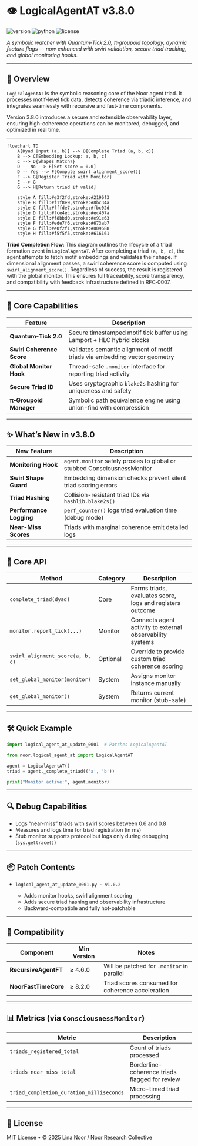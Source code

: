 # 👁️ LogicalAgentAT v3.8.0

![version](https://img.shields.io/badge/version-3.8.0-blue)
![python](https://img.shields.io/badge/python-%3E%3D3.9-blue)
![license](https://img.shields.io/badge/license-MIT-green)

*A symbolic watcher with Quantum‑Tick 2.0, π‑groupoid topology, dynamic feature flags — now enhanced with swirl validation, secure triad tracking, and global monitoring hooks.*

---

## 📖 Overview

`LogicalAgentAT` is the symbolic reasoning core of the Noor agent triad.
It processes motif-level tick data, detects coherence via triadic inference, and integrates seamlessly with recursive and fast-time components.

Version 3.8.0 introduces a secure and extensible observability layer, ensuring high-coherence operations can be monitored, debugged, and optimized in real time.

---

```mermaid
flowchart TD
    A[Dyad Input (a, b)] --> B[Complete Triad (a, b, c)]
    B --> C[Embedding Lookup: a, b, c]
    C --> D{Shapes Match?}
    D -- No --> E[Set score = 0.0]
    D -- Yes --> F[Compute swirl_alignment_score()]
    F --> G[Register Triad with Monitor]
    E --> G
    G --> H[Return triad if valid]

    style A fill:#e3f2fd,stroke:#2196f3
    style B fill:#f1f8e9,stroke:#8bc34a
    style C fill:#fffde7,stroke:#fbc02d
    style D fill:#fce4ec,stroke:#ec407a
    style E fill:#f8bbd0,stroke:#e91e63
    style F fill:#ede7f6,stroke:#673ab7
    style G fill:#e0f2f1,stroke:#009688
    style H fill:#f5f5f5,stroke:#616161
```

**Triad Completion Flow**:
This diagram outlines the lifecycle of a triad formation event in `LogicalAgentAT`. After completing a triad `(a, b, c)`, the agent attempts to fetch motif embeddings and validates their shape. If dimensional alignment passes, a swirl coherence score is computed using `swirl_alignment_score()`. Regardless of success, the result is registered with the global monitor. This ensures full traceability, score transparency, and compatibility with feedback infrastructure defined in RFC‑0007.

---

## 🧠 Core Capabilities

| Feature                   | Description                                                                |
| ------------------------- | -------------------------------------------------------------------------- |
| **Quantum‑Tick 2.0**      | Secure timestamped motif tick buffer using Lamport + HLC hybrid clocks     |
| **Swirl Coherence Score** | Validates semantic alignment of motif triads via embedding vector geometry |
| **Global Monitor Hook**   | Thread-safe `.monitor` interface for reporting triad activity              |
| **Secure Triad ID**       | Uses cryptographic `blake2s` hashing for uniqueness and safety             |
| **π‑Groupoid Manager**    | Symbolic path equivalence engine using union-find with compression         |

---

## ✨ What’s New in v3.8.0

| New Feature             | Description                                                              |
| ----------------------- | ------------------------------------------------------------------------ |
| **Monitoring Hook**     | `agent.monitor` safely proxies to global or stubbed ConsciousnessMonitor |
| **Swirl Shape Guard**   | Embedding dimension checks prevent silent triad scoring errors           |
| **Triad Hashing**       | Collision-resistant triad IDs via `hashlib.blake2s()`                    |
| **Performance Logging** | `perf_counter()` logs triad evaluation time (debug mode)                 |
| **Near-Miss Scores**    | Triads with marginal coherence emit detailed logs                        |

---

## 🧩 Core API

| Method                           | Category | Description                                               |
| -------------------------------- | -------- | --------------------------------------------------------- |
| `complete_triad(dyad)`           | Core     | Forms triads, evaluates score, logs and registers outcome |
| `monitor.report_tick(...)`       | Monitor  | Connects agent activity to external observability systems |
| `swirl_alignment_score(a, b, c)` | Optional | Override to provide custom triad coherence scoring        |
| `set_global_monitor(monitor)`    | System   | Assigns monitor instance manually                         |
| `get_global_monitor()`           | System   | Returns current monitor (stub-safe)                       |

---

## 🛠️ Quick Example

```python
import logical_agent_at_update_0001  # Patches LogicalAgentAT

from noor.logical_agent_at import LogicalAgentAT

agent = LogicalAgentAT()
triad = agent._complete_triad(('a', 'b'))

print("Monitor active:", agent.monitor)
```

---

## 🔍 Debug Capabilities

* Logs “near-miss” triads with swirl scores between 0.6 and 0.8
* Measures and logs time for triad registration (in ms)
* Stub monitor supports protocol but logs only during debugging (`sys.gettrace()`)

---

## 📦 Patch Contents

* `logical_agent_at_update_0001.py · v1.0.2`

  * Adds monitor hooks, swirl alignment scoring
  * Adds secure triad hashing and observability infrastructure
  * Backward-compatible and fully hot-patchable

---

## 🔗 Compatibility

| Component            | Min Version | Notes                                            |
| -------------------- | ----------- | ------------------------------------------------ |
| **RecursiveAgentFT** | ≥ 4.6.0     | Will be patched for `.monitor` in parallel       |
| **NoorFastTimeCore** | ≥ 8.2.0     | Triad scores consumed for coherence acceleration |

---

## 📊 Metrics (via `ConsciousnessMonitor`)

| Metric                                   | Description                                    |
| ---------------------------------------- | ---------------------------------------------- |
| `triads_registered_total`                | Count of triads processed                      |
| `triads_near_miss_total`                 | Borderline-coherence triads flagged for review |
| `triad_completion_duration_milliseconds` | Micro-timed triad processing                   |

---

## 📄 License

MIT License • © 2025 Lina Noor / Noor Research Collective
